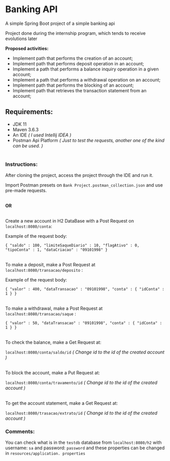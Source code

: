 # Banking API

A simple Spring Boot project of a simple banking api <br>

Project done during the internship program, which tends to receive evolutions later <br>

**Proposed activities:**<br>

* Implement path that performs the creation of an account;
* Implement path that performs deposit operation in an account;
* Implement a path that performs a balance inquiry operation in a given account;
* Implement a path that performs a withdrawal operation on an account;
* Implement path that performs the blocking of an account;
* Implement path that retrieves the transaction statement from an account;


## Requirements: <br>

* JDK 11
* Maven 3.6.3
* An IDE *( I used Intellij IDEA )*
* Postman Api Platform *( Just to test the requests, another one of the kind can be used. )*
<br> <br>


### Instructions: <br>

After cloning the project, access the project through the IDE and run it.

Import Postman presets on `Bank Project.postman_collection.json` and use pre-made requests.

<br> **OR** <br>

<br> Create a new account in H2 DataBase with a Post Request on `localhost:8080/conta`:

Example of the request body:

`{
    "saldo" : 100,
    "limiteSaqueDiario" : 10,
    "flagAtivo" : 0,
    "tipoConta" : 1,
    "dataCriacao" : "09101998"
}`

<br> To make a deposit, make a Post Request at `localhost:8080/transacao/deposito` :

Example of the request body:

`{
    "valor" : 400,
    "dataTransacao" : "09101998",
    "conta" : {
        "idConta" : 1
    }
}`

<br> To make a withdrawal, make a Post Request at `localhost:8080/transacao/saque` :

`{
    "valor" : 50,
    "dataTransacao" : "09101998",
    "conta" : {
        "idConta" : 1
    }
}`

<br>To check the balance, make a Get Request at:

`localhost:8080/conta/saldo/id` *( Change id to the id of the created account )*

<br>To block the account, make a Put Request at:

`localhost:8080/conta/travamento/id` *( Change id to the id of the created account )*

<br>To get the account statement, make a Get Request at:

`localhost:8080/trasacao/extrato/id` *( Change id to the id of the created account )*

### Comments: <br>

You can check what is in the `testdb` database from `localhost:8080/h2` with username: `sa` and password: `password` and these properties can be changed in `resources/application. properties`
